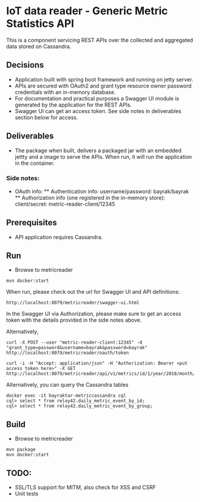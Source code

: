 # IoT data reader - Generic Metric Statistics API

This is a component servicing REST APIs over the collected and aggregated data stored on Cassandra.

## Decisions
* Application built with spring boot framework and running on jetty server.
* APIs are secured with OAuth2 and grant type resource owner password credentials with an in-memory database. 
* For documentation and practical purposes a Swagger UI module is generated by the application for the REST APIs.
* Swagger UI can get an access token. See side notes in deliverables section below for access.


## Deliverables
* The package when built, delivers a packaged jar with an embedded jettty and a image to serve the APIs. When run, it will run the application in the container.

### Side notes: 
* OAuth info: 
** Authentication info: username/password: bayrak/bayrak
** Authorization info (one registered in the in-memory store): client/secret: metric-reader-client/12345

## Prerequisites
* API application requires Cassandra.

## Run
* Browse to metricreader
```
mvn docker:start
```

When run, please check out the url for Swagger UI and API definitions:
```
http://localhost:8079/metricreader/swagger-ui.html 
```

In the Swagger UI via Authorization, please make sure to get an access token with the details provided in the side notes above.

Alternatively,
```
curl -X POST --user "metric-reader-client:12345" -d "grant_type=password&username=bayrak&password=bayrak" http://localhost:8079/metricreader/oauth/token

curl -i -H "Accept: application/json" -H "Authorization: Bearer <put access token here>" -X GET http://localhost:8079/metricreader/api/v1/metrics/id/1/year/2018/month/1/1
```

Alternatively, you can query the Cassandra tables

```
docker exec -it bayraktar-metriccassandra cql
cql> select * from relay42.daily_metric_event_by_id;
cql> select * from relay42.daily_metric_event_by_group;
```

## Build
* Browse to metricreader

```
mvn package
mvn docker:start
```

## TODO: 
* SSL/TLS support for MITM, also check for XSS and CSRF
* Unit tests

